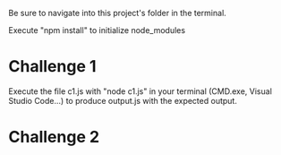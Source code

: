 Be sure to navigate into this project's folder in the terminal.

Execute "npm install" to initialize node_modules

# Challenge 1

Execute the file c1.js with "node c1.js" in your terminal (CMD.exe, Visual Studio Code...) to produce output.js with the expected output.

# Challenge 2
